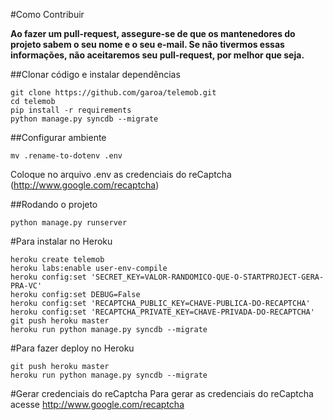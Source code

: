 #Como Contribuir

**Ao fazer um pull-request, assegure-se de que os mantenedores do projeto sabem o seu nome e o seu e-mail. Se não tivermos essas informações, não aceitaremos seu pull-request, por melhor que seja.**

##Clonar código e instalar dependências
```
git clone https://github.com/garoa/telemob.git
cd telemob
pip install -r requirements
python manage.py syncdb --migrate
```

##Configurar ambiente
```
mv .rename-to-dotenv .env
```
Coloque no arquivo .env as credenciais do reCaptcha (http://www.google.com/recaptcha)

##Rodando o projeto
```
python manage.py runserver
```

#Para instalar no Heroku

```
heroku create telemob
heroku labs:enable user-env-compile
heroku config:set 'SECRET_KEY=VALOR-RANDOMICO-QUE-O-STARTPROJECT-GERA-PRA-VC'
heroku config:set DEBUG=False
heroku config:set 'RECAPTCHA_PUBLIC_KEY=CHAVE-PUBLICA-DO-RECAPTCHA'
heroku config:set 'RECAPTCHA_PRIVATE_KEY=CHAVE-PRIVADA-DO-RECAPTCHA'
git push heroku master
heroku run python manage.py syncdb --migrate
```

#Para fazer deploy no Heroku

```
git push heroku master
heroku run python manage.py syncdb --migrate
```

#Gerar credenciais do reCaptcha
Para gerar as credenciais do reCaptcha acesse http://www.google.com/recaptcha 
